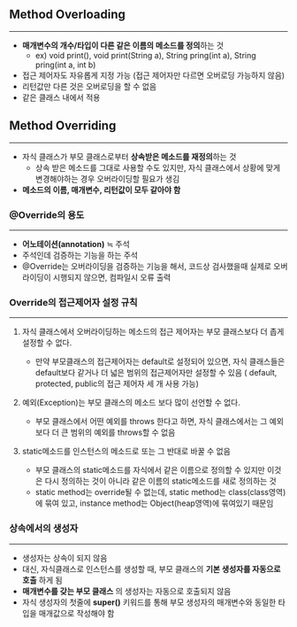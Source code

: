 ## Method Overloading
---
* **매개변수의 개수/타입이 다른 같은 이름의 메소드를 정의**하는 것
	* ex) void print(), void print(String a), String pring(int a), String pring(int a, int b)
* 접근 제어자도 자유롭게 지정 가능 (접근 제어자만 다르면 오버로딩 가능하지 않음)
* 리턴값만 다른 것은 오버로딩을 할 수 없음
* 같은 클래스 내에서 적용


## Method Overriding
---
* 자식 클래스가 부모 클래스로부터 **상속받은 메소드를 재정의**하는 것
	* 상속 받은 메소드를 그대로 사용할 수도 있지만, 자식 클래스에서 상황에 맞게 변경해야하는 경우 오버라이딩할 필요가 생김
* **메소드의 이름, 매개변수, 리턴값이 모두 같아야 함**

### @Override의 용도 
---
* __어노테이션(annotation)__ ≒ 주석
* 주석인데 검증하는 기능을 하는 주석
* @Override는 오버라이딩을 검증하는 기능을 해서, 코드상 검사했을때 실제로 오버라이딩이 시행되지 않으면, 컴파일시 오류 출력

### Override의 접근제어자 설정 규칙 
---
1. 자식 클래스에서 오버라이딩하는 메소드의 접근 제어자는 부모 클래스보다 더 좁게 설정할 수 없다.
	* 만약 부모클래스의 접근제어자는 default로 설정되어 있으면, 자식 클래스들은 default보다 같거나 더 넓은 범위의 접근제어자만 설정할 수 있음 ( default, protected, public의 접근 제어자 세 개 사용 가능)

2. 예외(Exception)는 부모 클래스의 메소드 보다 많이 선언할 수 없다.
	* 부모 클래스에서 어떤 예외를 throws 한다고 하면, 자식 클래스에서는 그 예외보다 더 큰 범위의 예외를 throws할 수 없음

3. static메소드를 인스턴스의 메소드로 또는 그 반대로 바꿀 수 없음
	* 부모 클래스의 static메소드를 자식에서 같은 이름으로 정의할 수 있지만 이것은 다시 정의하는 것이 아니라 같은 이름의 static메소드를 새로 정의하는 것
	* static method는 override될 수 없는데, static method는 class(class영역)에 묶여 있고, instance method는 Object(heap영역)에 묶여있기 때문임

### 상속에서의 생성자
---
* 생성자는 상속이 되지 않음
* 대신, 자식클래스로 인스턴스를 생성할 때, 부모 클래스의 **기본 생성자를 자동으로 호출** 하게 됨
* **매개변수를 갖는 부모 클래스** 의 생성자는 자동으로 호출되지 않음
* 자식 생성자의 첫줄에 **super()** 키워드를 통해 부모 생성자의 매개변수와 동일한 타입을 매개값으로 작성해야 함















